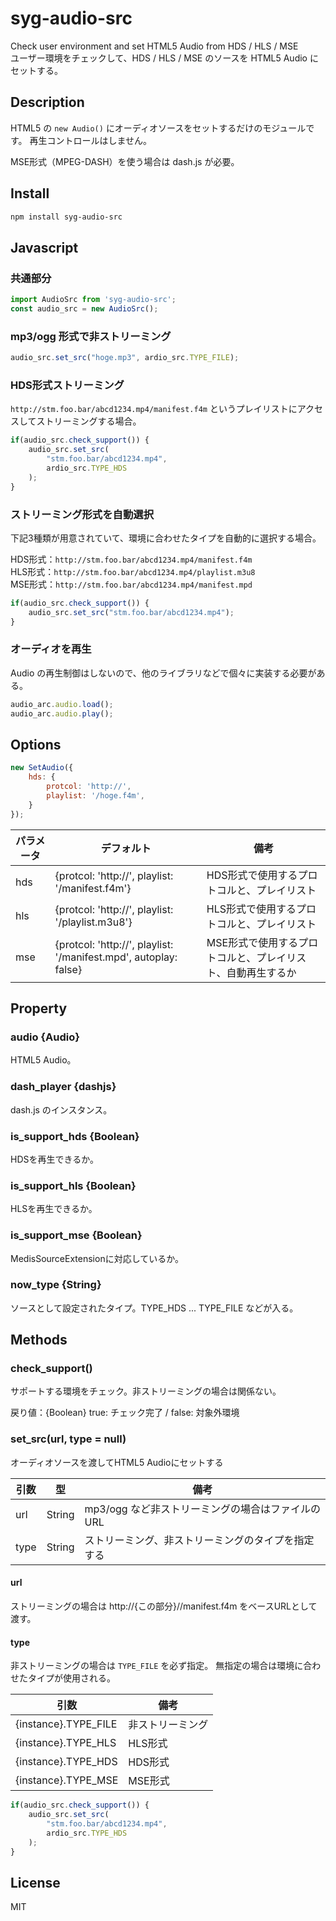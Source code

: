 # syg-audio-src

Check user environment and set HTML5 Audio from HDS / HLS / MSE<br>
ユーザー環境をチェックして、HDS / HLS / MSE のソースを HTML5 Audio にセットする。

## Description

HTML5 の `new Audio()` にオーディオソースをセットするだけのモジュールです。
再生コントロールはしません。

MSE形式（MPEG-DASH）を使う場合は dash.js が必要。

## Install
```sh
npm install syg-audio-src
```

## Javascript

### 共通部分
```JavaScript
import AudioSrc from 'syg-audio-src';
const audio_src = new AudioSrc();
```

### mp3/ogg 形式で非ストリーミング
```JavaScript
audio_src.set_src("hoge.mp3", ardio_src.TYPE_FILE);
```

### HDS形式ストリーミング
`http://stm.foo.bar/abcd1234.mp4/manifest.f4m` というプレイリストにアクセスしてストリーミングする場合。

```JavaScript
if(audio_src.check_support()) {
    audio_src.set_src(
        "stm.foo.bar/abcd1234.mp4",
        ardio_src.TYPE_HDS
    );
}
```

### ストリーミング形式を自動選択
下記3種類が用意されていて、環境に合わせたタイプを自動的に選択する場合。

HDS形式：`http://stm.foo.bar/abcd1234.mp4/manifest.f4m`<br>
HLS形式：`http://stm.foo.bar/abcd1234.mp4/playlist.m3u8`<br>
MSE形式：`http://stm.foo.bar/abcd1234.mp4/manifest.mpd` <br>

```JavaScript
if(audio_src.check_support()) {
    audio_src.set_src("stm.foo.bar/abcd1234.mp4");
}
```

### オーディオを再生
Audio の再生制御はしないので、他のライブラリなどで個々に実装する必要がある。

```JavaScript
audio_arc.audio.load();
audio_arc.audio.play();
```


## Options

```JavaScript
new SetAudio({
    hds: {
        protcol: 'http://',
        playlist: '/hoge.f4m',
    }
});
```

| パラメータ | デフォルト | 備考 |
| ---- | ---- | ---- |
| hds | {protcol: 'http://', playlist: '/manifest.f4m'} | HDS形式で使用するプロトコルと、プレイリスト |
| hls | {protcol: 'http://', playlist: '/playlist.m3u8'} | HLS形式で使用するプロトコルと、プレイリスト |
| mse | {protcol: 'http://', playlist: '/manifest.mpd', autoplay: false} | MSE形式で使用するプロトコルと、プレイリスト、自動再生するか |


## Property

### audio {Audio}
HTML5 Audio。

### dash_player {dashjs}
dash.js のインスタンス。

### is_support_hds {Boolean}
HDSを再生できるか。

### is_support_hls {Boolean}
HLSを再生できるか。

### is_support_mse {Boolean}
MedisSourceExtensionに対応しているか。

### now_type {String}
ソースとして設定されたタイプ。TYPE_HDS ... TYPE_FILE などが入る。


## Methods

### check_support()
サポートする環境をチェック。非ストリーミングの場合は関係ない。

戻り値：{Boolean} true: チェック完了 / false: 対象外環境

### set_src(url, type = null)
オーディオソースを渡してHTML5 Audioにセットする

| 引数 | 型 | 備考 |
| ---- | ---- | --- |
| url | String | mp3/ogg など非ストリーミングの場合はファイルのURL |
| type | String | ストリーミング、非ストリーミングのタイプを指定する |

#### url
ストリーミングの場合は http://{この部分}//manifest.f4m をベースURLとして渡す。

#### type
非ストリーミングの場合は `TYPE_FILE` を必ず指定。
無指定の場合は環境に合わせたタイプが使用される。

| 引数 | 備考 |
| ---- | --- |
| {instance}.TYPE_FILE | 非ストリーミング |
| {instance}.TYPE_HLS | HLS形式 |
| {instance}.TYPE_HDS | HDS形式 |
| {instance}.TYPE_MSE | MSE形式 |

```JavaScript
if(audio_src.check_support()) {
    audio_src.set_src(
        "stm.foo.bar/abcd1234.mp4",
        ardio_src.TYPE_HDS
    );
}
```


## License
MIT